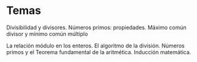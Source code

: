 # Temas
Divisibilidad y divisores. Números primos: propiedades. Máximo común divisor y mínimo común múltiplo

La relación módulo en los enteros. El algoritmo de la división. Números primos y el Teorema fundamental de la aritmética. Inducción matemática.


